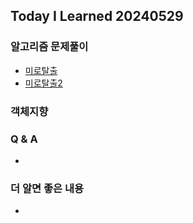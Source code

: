 Today I Learned 20240529
---

### 알고리즘 문제풀이

- [미로탈출](../../algorithm/python/BFS/미로탈출.py)
- [미로탈출2](../../algorithm/python/BFS/미로탈출2.py)

### 객체지향


### Q & A

- 

### 더 알면 좋은 내용

- 

